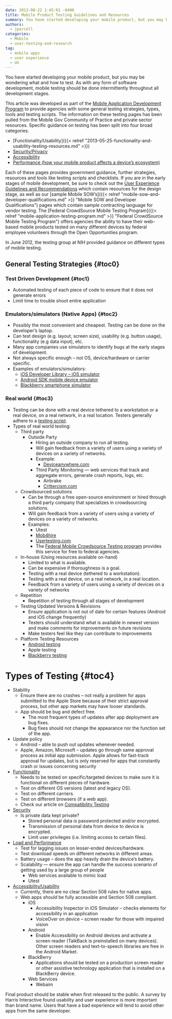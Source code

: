 ```yaml
---
date: 2013-08-22 1:45:01 -0400
title: Mobile Product Testing Guidelines and Resources
summary: You have started developing your mobile product, but you may be wondering what and how to test. As with any form of software development, mobile testing should be done intermittently throughout all development stages. This article was developed as part of the Mobile Application Development Program to provide agencies with some general testing strategies, types,
authors:
  - jparcell
categories:
  - Mobile
  - user-testing-and-research
tag:
  - mobile apps
  - user experience
  - UX
---
```


You have started developing your mobile product, but you may be wondering what and how to test. As with any form of software development, mobile testing should be done intermittently throughout all development stages.

This article was developed as part of the [Mobile Application Development Program](https://digitalgov.sites.usa.gov/resources/mobile-application-development-program/ "Mobile Application Development Program") to provide agencies with some general testing strategies, types, tools and testing scripts. The information on these testing pages has been pulled from the Mobile Gov Community of Practice and private sector resources. Specific guidance on testing has been split into four broad categories.

  * [Functionality/Usability]({{< relref "2013-05-25-functionality-and-usability-testing-resources.md" >}})
  * [Security/Privacy](https://digitalgov.sites.usa.gov/2013/08/05/mobile-product-security-and-privacy-testing-resources/ "Mobile Product Security and Privacy Testing Resources")
  * [Accessibility](https://digitalgov.sites.usa.gov/2013/07/31/mobile-product-accessibility-testing-resources/ "Mobile Product Accessibility Testing Resources")
  * [Performance (how your mobile product affects a device&#8217;s ecosystem)](https://digitalgov.sites.usa.gov/2013/08/05/mobile-product-performance-testing-resources/ "Mobile Product Performance Testing")

Each of these pages provides government guidance, further strategies, resources and tools like testing scripts and checklists. If you are in the early stages of mobile development, be sure to check out the [User Experience Guidelines and Recommendations](https://digitalgov.sites.usa.gov/resources/mobile-user-experience-guidelines-and-recommendations/ "Mobile User Experience Guidelines and Recommendations") which contain resources for the design stage, as well as our [sample Mobile SOW&#8217;s]({{< relref "mobile-sow-and-developer-qualifications.md" >}} "Mobile SOW and Developer Qualifications") pages which contain sample contracting language for vendor testing. The [Federal CrowdSource Mobile Testing Program]({{< relref "mobile-application-testing-program.md" >}} "Federal CrowdSource Mobile Testing Program") offers agencies the ability to have their web-based mobile products tested on many different devices by federal employee volunteers through the Open Opportunities program.

In June 2012, the testing group at NIH provided guidance on different types of mobile testing.

## <a name="x-General Testing Strategies"></a>General Testing Strategies {#toc0}

### <a name="x-General Testing Strategies-Test Driven Development"></a>**Test Driven Development** {#toc1}

  * Automated testing of each piece of code to ensure that it does not generate errors
  * Limit time to trouble shoot entire application

### <a name="x-General Testing Strategies-Emulators/simulators (Native Apps)"></a>**Emulators/simulators (Native Apps)** {#toc2}

  * Possibly the most convenient and cheapest. Testing can be done on the developer’s laptop.
  * Can test design (e.g. layout, screen size), usability (e.g. button usage), functionality (e.g data input), etc.
  * Many app companies use simulators to identify bugs at the early stages of development.
  * Not always specific enough – not OS, device/hardware or carrier specific.
  * Examples of emulators/simulators:
      * <a href="http://developer.apple.com/library/ios/#documentation/Xcode/Conceptual/ios_development_workflow/125-Using_iOS_Simulator/ios_simulator_application.html" rel="nofollow">iOS Developer Library &#8211; iOS simulator</a>
      * [Android SDK mobile device emulator](http://developer.android.com/guide/developing/tools/emulator.html)
      * [Blackberry smartphone simulator](http://docs.blackberry.com/en/developers/deliverables/5716/The_BB_Smrtphn_simulator_447179_11.jsp)

### <a name="x-General Testing Strategies-Real world"></a>**Real world** {#toc3}

  * Testing can be done with a real device tethered to a workstation or a real device, on a real network, in a real location. Testers generally adhere to a [testing script](http://gsa.github.io/Mobile-Code-Catalog/testing.html).
  * Types of real world testing:
      * Third party
          * Outside Party
              * Hiring an outside company to run all testing.
              * Will gain feedback from a variety of users using a variety of devices on a variety of networks.
              * Example:
                  * <a href="http://www.deviceanywhere.com/" rel="nofollow">Deviceanywhere.com</a>
              * Third Party Monitoring &#8212; web services that track and aggregate errors, generate crash reports, logs, etc.
                  * Airbrake
                  * <a href="http://www.crittercism.com" rel="nofollow">Crittercism.com </a>
      * Crowdsourced solutions
          * Can be through a free open-source environment or hired through a third party company that specializes in crowdsourcing solutions.
          * Will gain feedback from a variety of users using a variety of devices on a variety of networks.
          * Examples:
              * Utest
              * <a href="http://www.mob4hire.com/" rel="nofollow">Mob4hire</a>
              * <a href="http://www.usertesting.com/" rel="nofollow">Usertesting.com</a>
              * The [Federal Mobile Crowdsource Testing program](https://digitalgov.sites.usa.gov/services/open-opportunities-mobile-application-testing-program/ "Federal CrowdSource Mobile Testing Program") provides this service for free to federal agencies.
      * In-house (Using resources available on-hand)
          * Limited to what is available.
          * Can be expensive if thoroughness is a goal.
          * Testing with a real device (tethered to a workstation).
          * Testing with a real device, on a real network, in a real location.
          * Feedback from a variety of users using a variety of devices on a variety of networks
      * Repetition
          * Repetition of testing through all stages of development
      * Testing Updated Versions & Revisions
          * Ensure application is not out of date for certain features (Android and iOS change frequently)
          * Testers should understand what is available in newest version and make comments for improvements on future revisions
          * Make testers feel like they can contribute to improvements
      * Platform Testing Resources
          * [Android testing](http://developer.android.com/guide/developing/testing/index.html)
          * Apple testing
          * [Blackberry testing](http://us.blackberry.com/sites/developers/resources/simulators.html)

# <a name="Types of Testing"></a>**Types of Testing** {#toc4}

  * Stability
      * Ensure there are no crashes – not really a problem for apps submitted to the Apple Store because of their strict approval process, but other app markets may have looser standards.
      * App should be bug and defect free.
          * The most frequent types of updates after app deployment are bug fixes.
          * Bug fixes should not change the appearance nor the function set of the app.
  * Update policy
      * Android – able to push out updates whenever needed.
      * Apple, Amazon, Microsoft – updates go through same approval process as initial app submission. Apple allows for fast-track approval for updates, but is only reserved for apps that constantly crash or issues concerning security
  * [Functionality](https://digitalgov.sites.usa.gov/2014/01/21/functionality-and-usability-testing-resources/ "Functionality and Usability Testing Resources")
      * Needs to be tested on specific/targeted devices to make sure it is functional on different pieces of hardware.
      * Test on different OS versions (latest and legacy OS).
      * Test on different carriers.
      * Test on different browsers (if a web app).
      * Check our article on [Compatibility Testing](https://www.WHATEVER/2013/11/21/mobile-product-compatibility-and-functional-testing-101/ "Mobile Product Compatibility and Functional Testing 101")
  * [Security](https://digitalgov.sites.usa.gov/2013/08/05/mobile-product-security-and-privacy-testing-resources/ "Mobile Product Security and Privacy Testing Resources")
      * Is private data kept private?
          * Stored personal data is password protected and/or encrypted.
          * Transmission of personal data from device to device is encrypted.
          * Limit user privileges (i.e. limiting access to certain files).
  * [Load and Performance](https://digitalgov.sites.usa.gov/2013/08/05/mobile-product-performance-testing-resources/ "Mobile Product Performance Testing")
      * Test for lagging issues on lesser-ended devices/hardware.
      * Test download speeds on different networks in different areas.
      * Battery usage – does the app heavily drain the device’s battery.
      * Scalability &#8212; ensure the app can handle the success scenario of getting used by a large group of people
          * Web services available to mimic load
          * Utest
  * [Accessibility/Usability](https://digitalgov.sites.usa.gov/2013/07/31/mobile-product-accessibility-testing-resources/ "Mobile Product Accessibility Testing Resources")
      * Currently, there are no clear Section 508 rules for native apps.
      * Web apps _should_ be fully accessible and Section 508 compliant.
          * iOS
              * Accessibility Inspector in iOS Simulator – checks elements for accessibility in an application
              * VoiceOver on device – screen reader for those with impaired vision
          * Android
              * Enable Accessibility on Android devices and activate a screen reader (TalkBack is preinstalled on many devices). Other screen readers and text-to-speech libraries are free in the Android Market.
          * BlackBerry
              * Applications should be tested on a production screen reader or other assistive technology application that is installed on a BlackBerry device.
          * Web Services
              * Webaim

Final product should be stable when first released to the public. A survey by Harris Interactive found usability and user experience is more important than brand name. Users that have a bad experience will tend to avoid other apps from the same developer.

